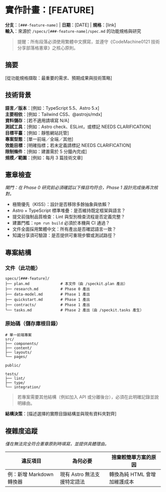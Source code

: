 # 實作計畫：[FEATURE]

**分支**：`[###-feature-name]` | **日期**：[DATE] | **規格**：[link]  
**輸入**：來源於 `/specs/[###-feature-name]/spec.md` 的功能規格與研究

> 提醒：所有段落必須使用繁體中文撰寫，並遵守《CodeMachine0121 技術分享部落格憲章》之核心原則。

## 摘要

[從功能規格擷取：最重要的需求、預期成果與技術策略]

## 技術背景

**語言／版本**：[例如：TypeScript 5.5、Astro 5.x]  
**主要相依**：[例如：Tailwind CSS、@astrojs/mdx]  
**資料儲存**：[若不適用請填寫 N/A]  
**測試工具**：[例如：Astro check、ESLint，或標記 NEEDS CLARIFICATION]  
**目標平臺**：[例如：靜態網站託管]  
**專案型態**：[單一前端／全端／其他]  
**效能目標**：[明確指標；若未定義請標記 NEEDS CLARIFICATION]  
**限制條件**：[例如：建置需於 5 分鐘內完成]  
**規模／範圍**：[例如：每月 3 篇技術文章]

## 憲章檢查

*閘門：在 Phase 0 研究前必須確認以下條目均符合，Phase 1 設計完成後再次核對。*

- 極簡優先（KISS）：設計是否移除多餘抽象與依賴？
- Astro + TypeScript 標準堆疊：是否維持既定框架與語言？
- 提交前強制品質檢查：Lint 與型別檢查流程是否定義完整？
- 建置門檻：`npm run build` 必須於本機與 CI 通過？
- 文件全面採用繁體中文：所有產出是否確認語言一致？
- 知識分享須可驗證：是否提供可重現步驟或測試路徑？

## 專案結構

### 文件（此功能）

```
specs/[###-feature]/
├── plan.md              # 本文件（由 /speckit.plan 產出）
├── research.md          # Phase 0 產出
├── data-model.md        # Phase 1 產出
├── quickstart.md        # Phase 1 產出
├── contracts/           # Phase 1 產出
└── tasks.md             # Phase 2 產出（由 /speckit.tasks 產生）
```

### 原始碼（儲存庫根目錄）

```
# 單一前端專案
src/
├── components/
├── content/
├── layouts/
└── pages/

public/

tests/
├── lint/
├── type/
└── integration/
```

> 若專案需要其他結構（例如加入 API 或分離後台），必須在此明確記錄並說明緣由。

**結構決策**：[描述選擇的實際目錄結構並與現有資料夾對齊]

## 複雜度追蹤

*僅在無法完全符合憲章原則時填寫，並提供具體理由。*

| 違反項目 | 為何必要 | 捨棄較簡單方案的原因 |
|----------|----------|----------------------|
| 例：新增 Markdown 轉換器 | 現有 Astro 無法支援特定語法 | 轉換為純 HTML 會增加維護成本 |
